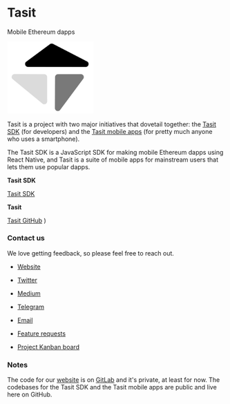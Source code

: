 # Tasit

Mobile Ethereum dapps

<div align="left">
  <img src="/images/TasitLogoGrayscale.png" width="200" />
</div>

Tasit is a project with two major initiatives that dovetail together: the [Tasit SDK](https://github.com/tasitlabs/tasitsdk) (for developers) and the [Tasit mobile apps](https://github.com/tasitlabs/tasit) (for pretty much anyone who uses a smartphone).

The Tasit SDK is a JavaScript SDK for making mobile Ethereum dapps using React Native, and Tasit is a suite of mobile apps for mainstream users that lets them use popular dapps.

**Tasit SDK**

[Tasit SDK](https://github.com/tasitlabs/tasitsdk)

**Tasit**

[Tasit GitHub](https://github.com/tasitlabs/tasit)
)

### Contact us

We love getting feedback, so please feel free to reach out.

- [Website](https://tasit.io/)

- [Twitter](https://twitter.com/tasitlabs)

- [Medium](https://medium.com/tasit)

- [Telegram](https://t.me/tasitlabs)

- [Email](mailto:founders@tasit.io)

- [Feature requests](https://tasit.canny.io/feature-requests)

- [Project Kanban board](https://github.com/orgs/tasitlabs/projects/1)

### Notes

The code for our [website](https://tasit.io) is on [GitLab](https://gitlab.com/tasit) and it's private, at least for now. The codebases for the Tasit SDK and the Tasit mobile apps are public and live here on GitHub.
